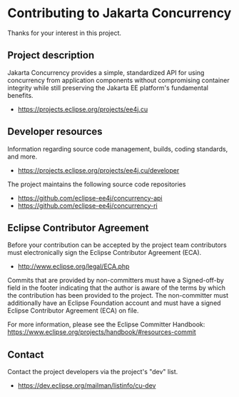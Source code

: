 # Contributing to Jakarta Concurrency

Thanks for your interest in this project.

## Project description

Jakarta Concurrency provides a simple, standardized API for using
concurrency from application components without compromising container integrity while still preserving the Jakarta EE platform's fundamental benefits.

 * https://projects.eclipse.org/projects/ee4j.cu

## Developer resources

Information regarding source code management, builds, coding standards, and
more.

 * https://projects.eclipse.org/projects/ee4j.cu/developer

The project maintains the following source code repositories

 * https://github.com/eclipse-ee4j/concurrency-api
 * https://github.com/eclipse-ee4j/concurrency-ri

## Eclipse Contributor Agreement

Before your contribution can be accepted by the project team contributors must
electronically sign the Eclipse Contributor Agreement (ECA).

 * http://www.eclipse.org/legal/ECA.php

Commits that are provided by non-committers must have a Signed-off-by field in
the footer indicating that the author is aware of the terms by which the
contribution has been provided to the project. The non-committer must
additionally have an Eclipse Foundation account and must have a signed Eclipse
Contributor Agreement (ECA) on file.

For more information, please see the Eclipse Committer Handbook:
https://www.eclipse.org/projects/handbook/#resources-commit

## Contact

Contact the project developers via the project's "dev" list.

 * https://dev.eclipse.org/mailman/listinfo/cu-dev
